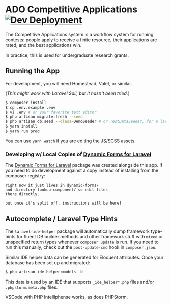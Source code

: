 # ADO Competitive Applications [![Dev Deployment](https://github.com/NIT-Administrative-Systems/competitive-applications/actions/workflows/deploy.yml/badge.svg)](https://github.com/NIT-Administrative-Systems/competitive-applications/actions/workflows/deploy.yml)
The Competitive Applications system is a workflow system for running contests: people apply to receive a finite resource, their applications are rated, and the best applications win.

In practice, this is used for undergraduate research grants.

## Running the App
For development, you will need Homestead, Valet, or similar.

(*This might work with Laravel Sail, but it hasn't been tried.*)

```sh
$ composer install
$ cp .env.example .env
$ vi .env # or your favorite text editor
$ php artisan migrate:fresh --seed
$ php artisan db:seed --class=DemoSeeder # or TestDataSeeder, for a large fully-random dataset
$ yarn install
$ yarn run prod
```

You can use `yarn watch` if you are editing the JS/SCSS assets.

### Developing w/ Local Copies of [Dynamic Forms for Laravel](#)
The [Dynamic Forms for Laravel](#) package was created alongside this app. If you need to do development against a copy instead of installing from the composer registry:

```
right now it just lives in dynamic-forms/ 
and directory-lookup-component/ so edit files 
there directly.

but once it's split off, instructions will be here!
```

## Autocomplete / Laravel Type Hints
The `laravel-ide-helper` package will automatically dump framework type-hints for fluent DB builder methods and other framework stuff with `mixed` or unspecified return types whenever `composer update` is run. If you need to run this manually, check out the `post-update-cmd` hook in `composer.json`.

Similar IDE helper data can be generated for Eloquent attributes. Once your database has been set up and migrated:

```sh
$ php artisan ide-helper:models -N
```

This data is used by an IDE that supports `_ide_helper*.php` files and/or `.phpstorm.meta.php` files. 

VSCode with PHP Intelliphense works, as does PHPStorm.
